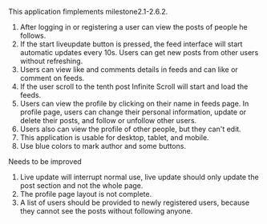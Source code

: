 This application fimplements milestone2.1-2.6.2.
1. After logging in or registering a user can view the posts of people he follows.
2. If the start liveupdate button is pressed, the feed interface will start automatic updates every 10s. Users can get new posts from other users without refreshing.
3. Users can view like and comments details in feeds and can like or comment on feeds.
4. If the user scroll to the tenth post Infinite Scroll will start and load the feeds.
5. Users can view the profile by clicking on their name in feeds page. 
In profile page, users can change their personal information, update or delete their posts, and follow or unfollow other users.
6. Users also can view the profile of other people, but they can't edit.
7. This application is usable for desktop, tablet, and mobile.
8. Use blue colors to mark author and some buttons.


Needs to be improved
1. Live update will interrupt normal use, live update should only update the post section and not the whole page.
2. The profile page layout is not complete.
3. A list of users should be provided to newly registered users, because they cannot see the posts without following anyone.
